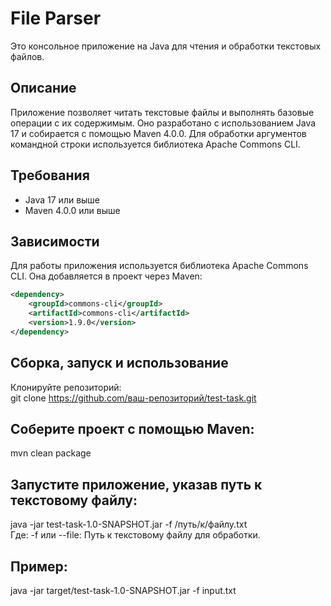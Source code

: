 # File Parser

Это консольное приложение на Java для чтения и обработки текстовых файлов.

## Описание

Приложение позволяет читать текстовые файлы и выполнять базовые операции с их содержимым. Оно разработано с использованием Java 17 и собирается с помощью Maven 4.0.0. Для обработки аргументов командной строки используется библиотека Apache Commons CLI.

## Требования

- Java 17 или выше
- Maven 4.0.0 или выше

## Зависимости

Для работы приложения используется библиотека Apache Commons CLI. Она добавляется в проект через Maven:

```xml
<dependency>
    <groupId>commons-cli</groupId>
    <artifactId>commons-cli</artifactId>
    <version>1.9.0</version>
</dependency>
```

## Сборка, запуск и использование
Клонируйте репозиторий: </br>
git clone https://github.com/ваш-репозиторий/test-task.git

## Соберите проект с помощью Maven:
mvn clean package

## Запустите приложение, указав путь к текстовому файлу:
java -jar test-task-1.0-SNAPSHOT.jar -f /путь/к/файлу.txt</br>
Где:
-f или --file: Путь к текстовому файлу для обработки.</br>
## Пример:
java -jar target/test-task-1.0-SNAPSHOT.jar -f input.txt